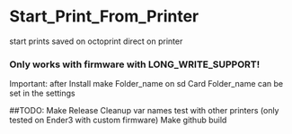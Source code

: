 # Start_Print_From_Printer

 start prints saved on octoprint direct on printer 

### Only works with firmware with LONG_WRITE_SUPPORT!

Important: after Install  make Folder_name on sd Card
Folder_name can be set in the settings


##TODO:
 Make Release
 Cleanup var names
 test with other printers (only tested on Ender3 with custom firmware)
 Make github build
